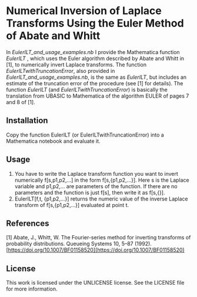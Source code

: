 # Numerical Inversion of Laplace Transforms Using the Euler Method of Abate and Whitt

In _EulerILT_and_usage_examples.nb_ I provide the Mathematica function _EulerILT_ , which uses the Euler algorithm described by Abate and Whitt in [1], to numerically invert Laplace transforms. The function _EulerILTwithTruncationError_, also provided in _EulerILT_and_usage_examples.nb_, is the same as _EulerILT_, but includes an estimate of the truncation error of the procedure (see [1] for details). The function _EulerILT_ (and _EulerILTwithTruncationError_) is basically the translation from UBASIC to Mathematica of the algorithm EULER of pages 7 and 8 of [1].

## Installation

Copy the function EulerILT (or EulerILTwithTruncationError) into a Mathematica notebook and evaluate it.

## Usage

1. You have to write the Laplace transform function you want to invert numerically f[s,p1,p2,...] in the form f[s,{p1,p2,...}]. Here s is the Laplace variable and p1,p2,... are parameters of the function. If there are no parameters and the function is just f[s], then write it as f[s,{}].
2. EulerILT[f,t, {p1,p2,...}] returns the numeric value of the inverse Laplace transform of f[s,{p1,p2,...}] evaluated at point t.


## References

[1] Abate, J., Whitt, W. The Fourier-series method for inverting transforms of probability distributions. Queueing Systems 10, 5–87 (1992). [https://doi.org/10.1007/BF01158520](https://doi.org/10.1007/BF01158520)

## License

This work is licensed under the UNLICENSE license. See the LICENSE file for more information.
